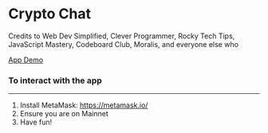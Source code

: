 # Crypto Chat
Credits to Web Dev Simplified, Clever Programmer, Rocky Tech Tips, JavaScript Mastery, Codeboard Club, Moralis, and everyone else who 

[App Demo](https://crypto-calls.herokuapp.com/)

### To interact with the app
***
1. Install MetaMask: https://metamask.io/
2. Ensure you are on Mainnet
3. Have fun!